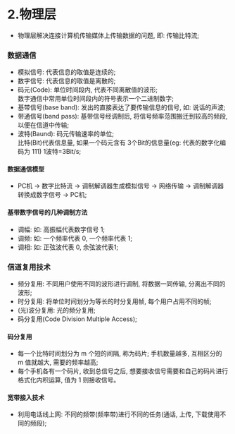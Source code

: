 # 2.物理层
- 物理层解决连接计算机传输媒体上传输数据的问题, 即: 传输比特流;

### 数据通信
- 模拟信号: 代表信息的取值是连续的;
- 数字信号: 代表信息的取值是离散的;
- 码元(Code): 单位时间段内, 代表不同离散值的波形;  
		数字通信中常用单位时间段内的符号表示一个二进制数字;
- 基带信号(base band): 发出的直接表达了要传输信息的信号, 如: 说话的声波;
- 带通信号(band pass): 基带信号经调制后, 将信号频率范围搬迁到较高的频段, 以便在信道中传输;
- 波特(Baund): 码元传输速率的单位;  
		比特(Bit)代表信息量, 如果一个码元含有 3个Bit的信息量(eg: 代表的数字化编码为 111) 1波特=3Bit/s;

#### 数据通信模型 
- PC机 -> 数字比特流 -> 调制解调器生成模拟信号 -> 网络传输 -> 调制解调器转换成数字信号 -> PC机;

#### 基带数字信号的几种调制方法
- 调幅: 如: 高振幅代表数字信号 1;
- 调频: 如: 一个频率代表 0, 一个频率代表 1; 
- 调相: 如: 正弦波代表 0, 余弦波代表1;

### 信道复用技术
- 频分复用: 不同用户使用不同的波形进行调制, 将数据一同传输, 分离出不同的波形;
- 时分复用: 将单位时间划分为等长的时分复用帧, 每个用户占用不同的帧;
- (光)波分复用: 光的频分复用;
- 码分复用(Code Division Multiple Access);
#### 码分复用
- 每一个比特时间划分为 m 个短的间隔, 称为码片; 手机数量越多, 互相区分的 m 值就越大, 需要的频率越高;
- 每个手机各有一个码片, 收到总信号之后, 想要接收信号需要和自己的码片进行格式化内积运算, 值为 1 则接收信号。

#### 宽带接入技术
- 利用电话线上网: 不同的频带(频率带)进行不同的任务(通话, 上传, 下载使用不同的频段);

